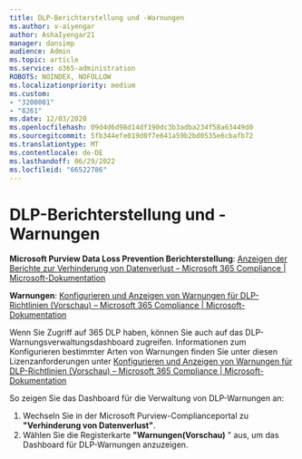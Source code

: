 ```yaml
---
title: DLP-Berichterstellung und -Warnungen
ms.author: v-aiyengar
author: AshaIyengar21
manager: dansimp
audience: Admin
ms.topic: article
ms.service: o365-administration
ROBOTS: NOINDEX, NOFOLLOW
ms.localizationpriority: medium
ms.custom:
- "3200001"
- "8261"
ms.date: 12/03/2020
ms.openlocfilehash: 09d4d6d98d14df190dc3b3adba234f58a63449d0
ms.sourcegitcommit: 5fb344efe019d0f7e641a59b2bd0535e6cbafb72
ms.translationtype: MT
ms.contentlocale: de-DE
ms.lasthandoff: 06/29/2022
ms.locfileid: "66522786"
---
```

# <a name="dlp-reporting-and-alerts"></a>DLP-Berichterstellung und -Warnungen

**Microsoft Purview Data Loss Prevention Berichterstellung**: [Anzeigen der Berichte zur Verhinderung von Datenverlust – Microsoft 365 Compliance | Microsoft-Dokumentation](https://docs.microsoft.com/microsoft-365/compliance/view-the-dlp-reports)

**Warnungen**: [Konfigurieren und Anzeigen von Warnungen für DLP-Richtlinien (Vorschau) – Microsoft 365 Compliance | Microsoft-Dokumentation](https://docs.microsoft.com/microsoft-365/compliance/dlp-configure-view-alerts-policies)

 Wenn Sie Zugriff auf 365 DLP haben, können Sie auch auf das DLP-Warnungsverwaltungsdashboard zugreifen.  Informationen zum Konfigurieren bestimmter Arten von Warnungen finden Sie unter diesen Lizenzanforderungen unter [Konfigurieren und Anzeigen von Warnungen für DLP-Richtlinien (Vorschau) – Microsoft 365 Compliance | Microsoft-Dokumentation](https://docs.microsoft.com/microsoft-365/compliance/dlp-configure-view-alerts-policies#licensing-for-alert-configuration-options&preserve-view=true)

So zeigen Sie das Dashboard für die Verwaltung von DLP-Warnungen an:

1. Wechseln Sie in der Microsoft Purview-Complianceportal zu **"Verhinderung von Datenverlust"**.
1. Wählen Sie die Registerkarte **"Warnungen(Vorschau)** " aus, um das Dashboard für DLP-Warnungen anzuzeigen.
